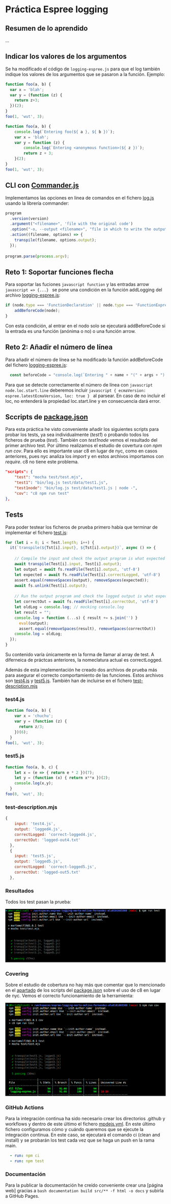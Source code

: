 # Práctica Espree logging

## Resumen de lo aprendido

...

## Indicar los valores de los argumentos

Se ha modificado el código de `logging-espree.js` para que el log también indique los valores de los argumentos que se pasaron a la función. 
Ejemplo:

```javascript
function foo(a, b) {
  var x = 'blah';
  var y = (function (z) {
    return z+3;
  })(2);
}
foo(1, 'wut', 3);
```

```javascript
function foo(a, b) {
    console.log(`Entering foo(${ a }, ${ b })`);
    var x = 'blah';
    var y = function (z) {
        console.log(`Entering <anonymous function>(${ z })`);
        return z + 3;
    }(2);
}
foo(1, 'wut', 3);
```

## CLI con [Commander.js](https://www.npmjs.com/package/commander)

Implementamos las opciones en linea de comandos en el fichero [log.js](bin/log.js) usando la librería commander:

```javascript
program
  .version(version)
  .argument("<filename>", 'file with the original code')
  .option("-o, --output <filename>", "file in which to write the output")
  .action((filename, options) => {
    transpile(filename, options.output);
  });

program.parse(process.argv);
```

## Reto 1: Soportar funciones flecha

Para soportar las fuciones ```javascript function``` y las entradas arrow ```javascript => {...} ``` se pone una condición en la función addLogging del archivo [logging-espree.js](/src/logging-espree.js):

```javascript
if (node.type === 'FunctionDeclaration' || node.type === 'FunctionExpression' || node.type === 'ArrowFunctionExpression') {
    addBeforeCode(node);
}
```
Con esta condición, al entrar en el nodo solo se ejecutará addBeforeCode si la entrada es una función (anónima o no) o una función arrow.

## Reto 2: Añadir el número de línea

Para añadir el número de línea se ha modificado la función addBeforeCode del fichero [logging-espree.js](/src/logging-espree.js):

```javascript
  const beforeCode = "console.log(`Entering " + name + "(" + args + ") at line " + node.loc.start.line + "`);";
```
Para que se detecte correctamente el número de línea con ```javascript node.loc.start.line``` deberemos incluir ```javascript { ecmaVersion: espree.latestEcmaVersion, loc: true } ``` al parsear. En caso de no incluir el loc, no entenderá la propiedad loc.start.line y en consecuencia dará error.

## Sccripts de [package.json](package.json) <a name="scripts"></a>

Para esta práctica he visto conveniente añadir los siguientes scripts para probar los tests, ya sea individualmente (*test1*) o probando todos los ficheros de prueba (*test*). También con *test1node* vemos el resultado del primer archivo test. Por último realizamos el estudio de covertura con *npm run cov*. Para ello es importante usar c8 en lugar de nyc, como en casos anteriores, pues nyc analiza los *import* y en estos archivos importamos con *require*. c8 no tiene este problema.

```json
"scripts": {
    "test": "mocha test/test.mjs",
    "test1": "bin/log.js test/data/test1.js",
    "test1node": "bin/log.js test/data/test1.js | node -",
    "cov": "c8 npm run test"
},
```

## Tests

Para poder testear los ficheros de prueba primero había que terminar de implementar el fichero [test.js](./test/test.mjs):

```javascript
for (let i = 0; i < Test.length; i++) {
  it(`transpile(${Tst[i].input}, ${Tst[i].output})`, async () => {

    // Compile the input and check the output program is what expected
    await transpile(Test[i].input, Test[i].output);
    let output = await fs.readFile(Test[i].output, 'utf-8')
    let expected = await fs.readFile(Test[i].correctLogged, 'utf-8')
    assert.equal(removeSpaces(output), removeSpaces(expected));
    await fs.unlink(Test[i].output);

    // Run the output program and check the logged output is what expected
    let correctOut = await fs.readFile(Test[i].correctOut, 'utf-8')
    let oldLog = console.log; // mocking console.log
    let result = "";
    console.log = function (...s) { result += s.join('') }
      eval(output);
      assert.equal(removeSpaces(result), removeSpaces(correctOut))
    console.log = oldLog;
  });
}
```
Su contenido varía únicamente en la forma de llamar al array de test. A diferneica de práctcas anteriores, la nomeclatura actual es correctLogged.

Además de esta implementación he creado dos archivos de prueba más para asegurar el correcto comportamiento de las funciones. Estos archivos son [test4.js](test/data/test4.js) y [test5.js](test/data/test5.js). También han de incluirse en el fichero [test-description.mjs](./test/test-description.mjs)

### test4.js

```javascript
function foo(a, b) {
    var x = 'chuchu';
    var y = (function (z) {
      return z/3;
    })(6);
  }
foo(1, 'wut', 3);
```

### test5.js

```javascript
function foo(a, b, c) {
    let x = (e => { return e * 2 })(7);
    let y = (function (x) { return x**x })(2);
    console.log(x,y);
  }
foo(8, 'wut', 3);
```

### test-description.mjs

```javascript
{
    input: 'test4.js',
    output: 'logged4.js',
    correctLogged: 'correct-logged4.js',
    correctOut: 'logged-out4.txt'
  },
  {
    input: 'test5.js',
    output: 'logged5.js',
    correctLogged: 'correct-logged5.js',
    correctOut: 'logged-out5.txt'
  },
```

### Resultados

Todos los test pasan la prueba:

![test](/docs/img/test.png)

### Covering

Sobre el estudio de cobertura no hay más que comentar que lo mencionado en el [apartado](#scripts) de los scripts del [package.json](package.json) sobre el uso de c8 en lugar de nyc. Vemos el correcto funcionamiento de la herramienta:

![cov](/docs/img/cov.png)

### GitHub Actions

Para la integración continua ha sido necesario crear los directorios .github y workflows y dentro de este último el fichero [mpdejs.yml](.github/workflows/nodejs.yml). En este último fichero configuramos cómo y cuándo queremos que se ejecute la integración continua. En este caso, se ejecutará el comando ci (clean and install) y se probarán los test cada vez que se haga un push en la rama main.
  
```yaml
  - run: npm ci
  - run: npm test
``` 

### Documentación

Para la publicar la documentación he creído conveniente crear una [página web] gracias a ```bash documentation build src/** -f html -o docs``` y subirla a GitHub Pages.